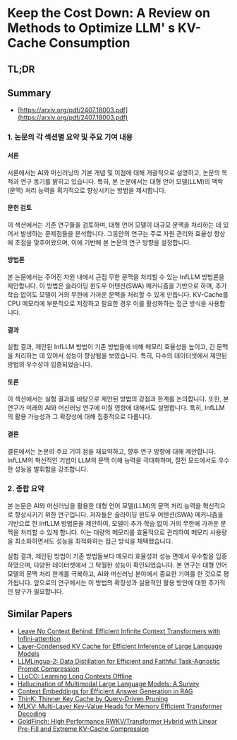 # Keep the Cost Down: A Review on Methods to Optimize LLM' s KV-Cache Consumption
## TL;DR
## Summary
- [https://arxiv.org/pdf/2407.18003.pdf](https://arxiv.org/pdf/2407.18003.pdf)

### 1. 논문의 각 섹션별 요약 및 주요 기여 내용

#### 서론
서론에서는 AI와 머신러닝의 기본 개념 및 이점에 대해 개괄적으로 설명하고, 논문의 목적과 연구 동기를 밝히고 있습니다. 특히, 본 논문에서는 대형 언어 모델(LLM)의 맥락(문맥) 처리 능력을 획기적으로 향상시키는 방법을 제시합니다.

#### 문헌 검토
이 섹션에서는 기존 연구들을 검토하며, 대형 언어 모델이 대규모 문맥을 처리하는 데 있어서 발생하는 문제점들을 분석합니다. 그동안의 연구는 주로 자원 관리와 효율성 향상에 초점을 맞추어왔으며, 이에 기반해 본 논문의 연구 방향을 설정합니다.

#### 방법론
본 논문에서는 주어진 자원 내에서 근접 무한 문맥을 처리할 수 있는 InfLLM 방법론을 제안합니다. 이 방법은 슬라이딩 윈도우 어텐션(SWA) 메커니즘을 기반으로 하며, 추가 학습 없이도 모델이 거의 무한에 가까운 문맥을 처리할 수 있게 만듭니다. KV-Cache를 CPU 메모리에 부분적으로 저장하고 필요한 경우 이를 활성화하는 접근 방식을 사용합니다.

#### 결과
실험 결과, 제안된 InfLLM 방법이 기존 방법들에 비해 메모리 효율성을 높이고, 긴 문맥을 처리하는 데 있어서 성능이 향상됨을 보였습니다. 특히, 다수의 데이터셋에서 제안된 방법의 우수성이 입증되었습니다.

#### 토론
이 섹션에서는 실험 결과를 바탕으로 제안된 방법의 강점과 한계를 논의합니다. 또한, 본 연구가 미래의 AI와 머신러닝 연구에 미칠 영향에 대해서도 설명합니다. 특히, InfLLM의 활용 가능성과 그 확장성에 대해 집중적으로 다룹니다.

#### 결론
결론에서는 논문의 주요 기여 점을 재요약하고, 향후 연구 방향에 대해 제안합니다. InfLLM의 혁신적인 기법이 LLM의 문맥 이해 능력을 극대화하며, 절전 모드에서도 우수한 성능을 발휘함을 강조합니다.

### 2. 종합 요약

본 논문은 AI와 머신러닝을 활용한 대형 언어 모델(LLM)의 문맥 처리 능력을 혁신적으로 향상시키기 위한 연구입니다. 저자들은 슬라이딩 윈도우 어텐션(SWA) 메커니즘을 기반으로 한 InfLLM 방법론을 제안하여, 모델이 추가 학습 없이 거의 무한에 가까운 문맥을 처리할 수 있게 합니다. 이는 대량의 메모리를 효율적으로 관리하여 메모리 사용량을 최소화하면서도 성능을 최적화하는 접근 방식을 채택했습니다.

실험 결과, 제안된 방법이 기존 방법들보다 메모리 효율성과 성능 면에서 우수함을 입증하였으며, 다양한 데이터셋에서 그 탁월한 성능이 확인되었습니다. 본 연구는 대형 언어 모델의 문맥 처리 한계를 극복하고, AI와 머신러닝 분야에서 중요한 기여를 한 것으로 평가됩니다. 앞으로의 연구에서는 이 방법의 확장성과 실용적인 활용 방안에 대한 추가적인 탐구가 필요합니다.

## Similar Papers
- [Leave No Context Behind: Efficient Infinite Context Transformers with Infini-attention](2404.07143.md)
- [Layer-Condensed KV Cache for Efficient Inference of Large Language Models](2405.10637.md)
- [LLMLingua-2: Data Distillation for Efficient and Faithful Task-Agnostic Prompt Compression](2403.12968.md)
- [LLoCO: Learning Long Contexts Offline](2404.07979.md)
- [Hallucination of Multimodal Large Language Models: A Survey](2404.18930.md)
- [Context Embeddings for Efficient Answer Generation in RAG](2407.09252.md)
- [ThinK: Thinner Key Cache by Query-Driven Pruning](2407.21018.md)
- [MLKV: Multi-Layer Key-Value Heads for Memory Efficient Transformer Decoding](2406.09297.md)
- [GoldFinch: High Performance RWKV/Transformer Hybrid with Linear Pre-Fill and Extreme KV-Cache Compression](2407.12077.md)
